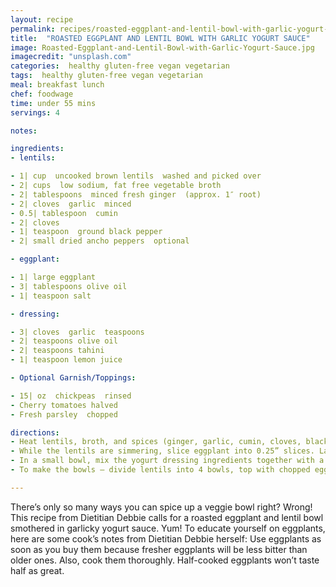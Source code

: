 ```yaml
---
layout: recipe
permalink: recipes/roasted-eggplant-and-lentil-bowl-with-garlic-yogurt-sauce
title:  "ROASTED EGGPLANT AND LENTIL BOWL WITH GARLIC YOGURT SAUCE"
image: Roasted-Eggplant-and-Lentil-Bowl-with-Garlic-Yogurt-Sauce.jpg
imagecredit: "unsplash.com"
categories:  healthy gluten-free vegan vegetarian
tags:  healthy gluten-free vegan vegetarian
meal: breakfast lunch
chef: foodwage
time: under 55 mins
servings: 4

notes:

ingredients:
- lentils:

- 1| cup  uncooked brown lentils  washed and picked over
- 2| cups  low sodium, fat free vegetable broth
- 2| tablespoons  minced fresh ginger  (approx. 1″ root)
- 2| cloves  garlic  minced
- 0.5| tablespoon  cumin
- 2| cloves
- 1| teaspoon  ground black pepper
- 2| small dried ancho peppers  optional

- eggplant:

- 1| large eggplant
- 3| tablespoons olive oil
- 1| teaspoon salt

- dressing:

- 3| cloves  garlic  teaspoons
- 2| teaspoons olive oil
- 2| teaspoons tahini
- 1| teaspoon lemon juice

- Optional Garnish/Toppings:

- 15| oz  chickpeas  rinsed
- Cherry tomatoes halved
- Fresh parsley  chopped

directions:
- Heat lentils, broth, and spices (ginger, garlic, cumin, cloves, black peppers, dried Ancho peppers) in a medium saucepan over medium-high heat. Bring to a simmer and cover partially. Tilt the lid so some steam can still escape. Simmer for 25-30 minutes or until vegetable broth is absorbed and lentils are tender. Stir in butter until melted.
- While the lentils are simmering, slice eggplant into 0.25” slices. Layer in a colander and salt them. Toss to distribute the salt and set aside for 5-7 minutes. Rinse the eggplant and pat dry. Arrange eggplant slices in a single layer on a large cookie sheet (or two!). Brush both sides of the eggplant slices with olive oil and broil for 1-2 minutes. Check on the slices and turn if they are starting to lightly brown. Brush again with olive oil. Repeat until slices are tender and evenly browned. Remove from oven.
- In a small bowl, mix the yogurt dressing ingredients together with a fork. Stir until evenly mixed.
- To make the bowls – divide lentils into 4 bowls, top with chopped eggplant slices and spoon yogurt dressing on top. Garnish with fresh, chopped parsley, chickpeas, and halved cherry tomatoes if desired.

---
```


There’s only so many ways you can spice up a veggie bowl right? Wrong! This recipe from Dietitian Debbie calls for a roasted eggplant and lentil bowl smothered in garlicky yogurt sauce. Yum! To educate yourself on eggplants, here are some cook’s notes from Dietitian Debbie herself: Use eggplants as soon as you buy them because fresher eggplants will be less bitter than older ones. Also, cook them thoroughly. Half-cooked eggplants won’t taste half as great.